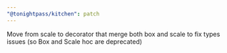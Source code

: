 ```yaml
---
"@tonightpass/kitchen": patch
---
```


Move from scale to decorator that merge both box and scale to fix types issues (so Box and Scale hoc are deprecated)
